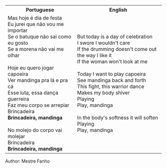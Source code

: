 <table class="capoeira-table">
    <tr class="header-row">
        <th>Portuguese</th>
        <th>English</th>
    </tr>
    <tr>
        <td>Mas hoje é dia de festa<br>
        Eu jurei que não vou me importar<br>
        Se o batuque não sai como eu gosto<br>
        Se a morena não vai me olhar<br>
        <br>
        Hoje eu quero jogar capoeira<br>
        Ver mandinga pra lá e pra cá<br>
        Esse luta, essa dança guerreira<br>
        Faz meu corpo se arrepiar<br>
        Brincadeira<br>
        <strong>Brincadeira, mandinga</strong><br>
        <br>
        No molejo do corpo vai molejar<br>
        Brincadeira<br>
        <strong>Brincadeira, mandinga</strong></td>
        <td>But today is a day of celebration<br>
        I swore I wouldn't care<br>
        If the drumming doesn't come out the way I like it<br>
        If the woman won't look at me<br>
        <br>
        Today I want to play capoeira<br>
        See mandinga back and forth<br>
        This fight, this warrior dance<br>
        Makes my body shiver<br>
        Playing<br>
        Play, mandinga<br>
        <br>
        In the body's softness it will soften<br>
        Playing<br>
        Play, mandinga</td>
    </tr>
</table>

<figcaption>
Author: Mestre Fanho
</figcaption>